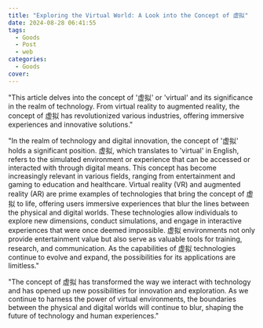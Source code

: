 ```yaml
---
title: "Exploring the Virtual World: A Look into the Concept of 虚拟"
date: 2024-08-28 06:41:55
tags:
  - Goods
  - Post
  - web
categories:
  - Goods
cover: 
---
```


"This article delves into the concept of '虚拟' or 'virtual' and its significance in the realm of technology. From virtual reality to augmented reality, the concept of 虚拟 has revolutionized various industries, offering immersive experiences and innovative solutions."

"In the realm of technology and digital innovation, the concept of '虚拟' holds a significant position. 虚拟, which translates to 'virtual' in English, refers to the simulated environment or experience that can be accessed or interacted with through digital means. This concept has become increasingly relevant in various fields, ranging from entertainment and gaming to education and healthcare. Virtual reality (VR) and augmented reality (AR) are prime examples of technologies that bring the concept of 虚拟 to life, offering users immersive experiences that blur the lines between the physical and digital worlds. These technologies allow individuals to explore new dimensions, conduct simulations, and engage in interactive experiences that were once deemed impossible. 虚拟 environments not only provide entertainment value but also serve as valuable tools for training, research, and communication. As the capabilities of 虚拟 technologies continue to evolve and expand, the possibilities for its applications are limitless."

"The concept of 虚拟 has transformed the way we interact with technology and has opened up new possibilities for innovation and exploration. As we continue to harness the power of virtual environments, the boundaries between the physical and digital worlds will continue to blur, shaping the future of technology and human experiences."
